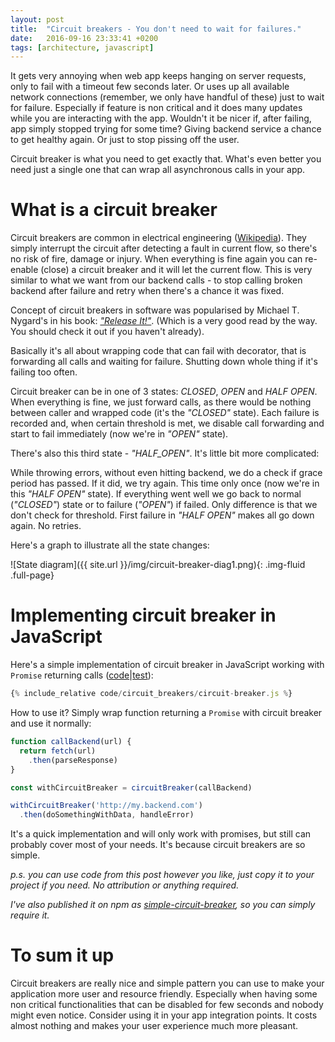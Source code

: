 ```yaml
---
layout: post
title:  "Circuit breakers - You don't need to wait for failures."
date:   2016-09-16 23:33:41 +0200
tags: [architecture, javascript]
---
```



It gets very annoying when web app keeps hanging on server requests, only to fail with a timeout few seconds later. Or uses up all available network connections (remember, we only have handful of these) just to wait for failure. Especially if feature is non critical and it does many updates while you are interacting with the app. Wouldn't it be nicer if, after failing, app simply stopped trying for some time? Giving backend service a chance to get healthy again. Or just to stop pissing off the user.

Circuit breaker is what you need to get exactly that. What's even better you need just a single one that can wrap all asynchronous calls in your app.

# What is a circuit breaker

Circuit breakers are common in electrical engineering ([Wikipedia](https://en.wikipedia.org/wiki/Circuit_breaker)). They simply interrupt the circuit after detecting a fault in current flow, so there's no risk of fire, damage or injury. When everything is fine again you can re-enable (close) a circuit breaker and it will let the current flow. This is very similar to what we want from our backend calls - to stop calling broken backend after failure and retry when there's a chance it was fixed.

Concept of circuit breakers in software was popularised by Michael T. Nygard's in his book: *["Release It!"](https://pragprog.com/book/mnee/release-it)*. (Which is a very good read by the way. You should check it out if you haven't already).

Basically it's all about wrapping code that can fail with decorator, that is forwarding all calls and waiting for failure. Shutting down whole thing if it's failing too often.

Circuit breaker can be in one of 3 states: *CLOSED*, *OPEN* and *HALF OPEN*. When everything is fine, we just forward calls, as there would be nothing between caller and wrapped code (it's the *"CLOSED"* state). Each failure is recorded and, when certain threshold is met, we disable call forwarding and start to fail immediately (now we're in  *"OPEN"* state).

There's also this third state - *"HALF_OPEN"*. It's little bit more complicated:

While throwing errors, without even hitting backend, we do a check if grace period has passed. If it did, we try again. This time only once (now we're in this *"HALF OPEN"* state). If everything went well we go back to normal (*"CLOSED"*) state or to failure (*"OPEN"*) if failed. Only difference is that we don't check for threshold. First failure in *"HALF OPEN"* makes all go down again. No retries.

Here's a graph to illustrate all the state changes: 

![State diagram]({{ site.url }}/img/circuit-breaker-diag1.png){: .img-fluid .full-page}

# Implementing circuit breaker in JavaScript

Here's a simple implementation of circuit breaker in JavaScript working with `Promise` returning calls <span class="text-small">([code](https://github.com/marekpiechut/marekpiechut.github.io/tree/master/_posts/code/circuit_breakers/circuit-breaker.js)\|[test](https://github.com/marekpiechut/marekpiechut.github.io/tree/master/_posts/code/circuit_breakers/circuit-breaker.test.js))</span>:

```javascript
{% include_relative code/circuit_breakers/circuit-breaker.js %}
```

How to use it? Simply wrap function returning a `Promise` with circuit breaker and use it normally:

```javascript
function callBackend(url) {
  return fetch(url)
    .then(parseResponse)
}

const withCircuitBreaker = circuitBreaker(callBackend)

withCircuitBreaker('http://my.backend.com')
  .then(doSomethingWithData, handleError)
``` 

It's a quick implementation and will only work with promises, but still can probably cover most of your needs. It's because circuit breakers are so simple.

*p.s. you can use code from this post however you like, just copy it to your project if you need. No attribution or anything required.*

*I've also published it on npm as [simple-circuit-breaker](https://www.npmjs.com/package/simple-circuit-breaker), so you can simply require it.*

# To sum it up

Circuit breakers are really nice and simple pattern you can use to make your application more user and resource friendly. Especially when having some non critical functionalities that can be disabled for few seconds and nobody might even notice. Consider using it in your app integration points. It costs almost nothing and makes your user experience much more pleasant.
